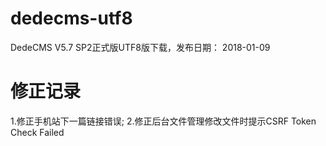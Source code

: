 # dedecms-utf8
DedeCMS V5.7 SP2正式版UTF8版下载，发布日期： 2018-01-09

# 修正记录
1.修正手机站下一篇链接错误;
2.修正后台文件管理修改文件时提示CSRF Token Check Failed
